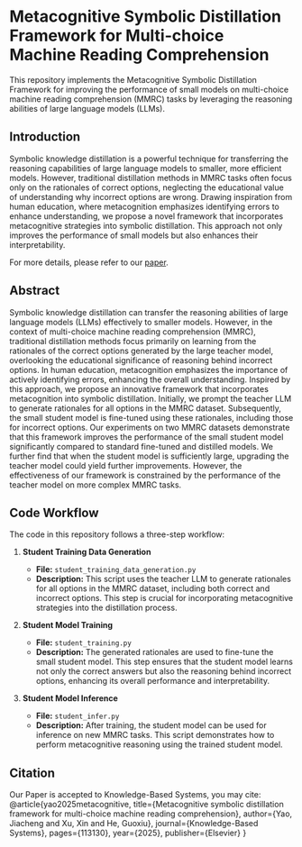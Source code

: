 # Metacognitive Symbolic Distillation Framework for Multi-choice Machine Reading Comprehension

This repository implements the Metacognitive Symbolic Distillation Framework for improving the performance of small models on multi-choice machine reading comprehension (MMRC) tasks by leveraging the reasoning abilities of large language models (LLMs).

## Introduction

Symbolic knowledge distillation is a powerful technique for transferring the reasoning capabilities of large language models to smaller, more efficient models. However, traditional distillation methods in MMRC tasks often focus only on the rationales of correct options, neglecting the educational value of understanding why incorrect options are wrong. Drawing inspiration from human education, where metacognition emphasizes identifying errors to enhance understanding, we propose a novel framework that incorporates metacognitive strategies into symbolic distillation. This approach not only improves the performance of small models but also enhances their interpretability.

For more details, please refer to our [paper](https://doi.org/10.1016/j.knosys.2025.113130).

## Abstract

Symbolic knowledge distillation can transfer the reasoning abilities of large language models (LLMs) effectively to smaller models. However, in the context of multi-choice machine reading comprehension (MMRC), traditional distillation methods focus primarily on learning from the rationales of the correct options generated by the large teacher model, overlooking the educational significance of reasoning behind incorrect options. In human education, metacognition emphasizes the importance of actively identifying errors, enhancing the overall understanding. Inspired by this approach, we propose an innovative framework that incorporates metacognition into symbolic distillation. Initially, we prompt the teacher LLM to generate rationales for all options in the MMRC dataset. Subsequently, the small student model is fine-tuned using these rationales, including those for incorrect options. Our experiments on two MMRC datasets demonstrate that this framework improves the performance of the small student model significantly compared to standard fine-tuned and distilled models. We further find that when the student model is sufficiently large, upgrading the teacher model could yield further improvements. However, the effectiveness of our framework is constrained by the performance of the teacher model on more complex MMRC tasks.

## Code Workflow

The code in this repository follows a three-step workflow:

1. **Student Training Data Generation**  
   - **File:** `student_training_data_generation.py`  
   - **Description:** This script uses the teacher LLM to generate rationales for all options in the MMRC dataset, including both correct and incorrect options. This step is crucial for incorporating metacognitive strategies into the distillation process.

2. **Student Model Training**  
   - **File:** `student_training.py`  
   - **Description:** The generated rationales are used to fine-tune the small student model. This step ensures that the student model learns not only the correct answers but also the reasoning behind incorrect options, enhancing its overall performance and interpretability.

3. **Student Model Inference**  
   - **File:** `student_infer.py`  
   - **Description:** After training, the student model can be used for inference on new MMRC tasks. This script demonstrates how to perform metacognitive reasoning using the trained student model.

## Citation
Our Paper is accepted to Knowledge-Based Systems, you may cite:
@article{yao2025metacognitive,
  title={Metacognitive symbolic distillation framework for multi-choice machine reading comprehension},
  author={Yao, Jiacheng and Xu, Xin and He, Guoxiu},
  journal={Knowledge-Based Systems},
  pages={113130},
  year={2025},
  publisher={Elsevier}
}
